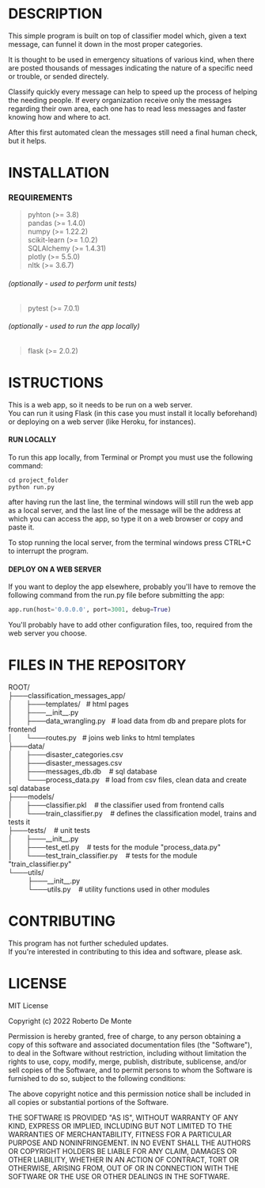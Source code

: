 # DESCRIPTION
This simple program is built on top of classifier model which, given a text message, can funnel it down in the most proper categories.

It is thought to be used in emergency situations of various kind, when there are posted thousands of messages indicating the nature of a specific need or trouble, or sended directely.

Classify quickly every message can help to speed up the process of helping the needing people. If every organization receive only the messages regarding their own area, each one has to read less messages and faster knowing how and where to act.

After this first automated clean the messages still need a final human check, but it helps.


# INSTALLATION
### REQUIREMENTS

> pyhton (>= 3.8)  
> pandas (>= 1.4.0)  
> numpy (>= 1.22.2)  
> scikit-learn (>= 1.0.2)  
> SQLAlchemy (>= 1.4.31)  
> plotly (>= 5.5.0)  
> nltk (>= 3.6.7)  

###### (optionally - used to perform unit tests)
> pytest (>= 7.0.1)
###### (optionally - used to run the app locally)
> flask (>= 2.0.2)



# ISTRUCTIONS
This is a web app, so it needs to be run on a web server.  
You can run it using Flask (in this case you must install it locally beforehand) or deploying on a web server (like Heroku, for instances).

#### RUN LOCALLY
To run this app locally, from Terminal or Prompt you must use the following command:
```shell
cd project_folder
python run.py
```
after having run the last line, the terminal windows will still run the web app as a local server, and the last line of the message will be the address at which you can access the app, so type it on a web browser or copy and paste it.

To stop running the local server, from the terminal windows press CTRL+C to interrupt the program.

#### DEPLOY ON A WEB SERVER
If you want to deploy the app elsewhere, probably you'll have to remove the following command from the run.py file before submitting the app:
```python
app.run(host='0.0.0.0', port=3001, debug=True)
```
You'll probably have to add other configuration files, too, required from the web server you choose.


# FILES IN THE REPOSITORY

ROOT/  
├───classification_messages_app/  
│&nbsp;&nbsp;&nbsp;&nbsp;&nbsp;&nbsp;&nbsp;├───templates/ &nbsp;&nbsp;# html pages  
│&nbsp;&nbsp;&nbsp;&nbsp;&nbsp;&nbsp;&nbsp;├───\_\_init\_\_.py &nbsp;&nbsp;  
│&nbsp;&nbsp;&nbsp;&nbsp;&nbsp;&nbsp;&nbsp;├───data_wrangling.py &nbsp;&nbsp;# load data from db and prepare plots for frontend  
│&nbsp;&nbsp;&nbsp;&nbsp;&nbsp;&nbsp;&nbsp;└───routes.py &nbsp;&nbsp;# joins web links to html templates  
├───data/  
│&nbsp;&nbsp;&nbsp;&nbsp;&nbsp;&nbsp;&nbsp;├───disaster_categories.csv &nbsp;&nbsp;  
│&nbsp;&nbsp;&nbsp;&nbsp;&nbsp;&nbsp;&nbsp;├───disaster_messages.csv &nbsp;&nbsp;   
│&nbsp;&nbsp;&nbsp;&nbsp;&nbsp;&nbsp;&nbsp;├───messages_db.db &nbsp;&nbsp;  # sql database  
│&nbsp;&nbsp;&nbsp;&nbsp;&nbsp;&nbsp;&nbsp;└───process_data.py &nbsp;&nbsp;# load from csv files, clean data and create sql database  
├───models/  
│&nbsp;&nbsp;&nbsp;&nbsp;&nbsp;&nbsp;&nbsp;├───classifier.pkl &nbsp;&nbsp;  # the classifier used from frontend calls  
│&nbsp;&nbsp;&nbsp;&nbsp;&nbsp;&nbsp;&nbsp;└───train_classifier.py &nbsp;&nbsp; # defines the classification model, trains and tests it  
├───tests/ &nbsp;&nbsp; # unit tests  
│&nbsp;&nbsp;&nbsp;&nbsp;&nbsp;&nbsp;&nbsp;├───\_\_init\_\_.py &nbsp;&nbsp;   
│&nbsp;&nbsp;&nbsp;&nbsp;&nbsp;&nbsp;&nbsp;├───test_etl.py &nbsp;&nbsp;  # tests for the module "process_data.py"  
│&nbsp;&nbsp;&nbsp;&nbsp;&nbsp;&nbsp;&nbsp;└───test_train_classifier.py &nbsp;&nbsp; # tests for the module "train_classifier.py"  
└───utils/  
&nbsp;&nbsp;&nbsp;&nbsp;&nbsp;&nbsp;&nbsp;&nbsp;&nbsp;&nbsp;├───\_\_init\_\_.py   
&nbsp;&nbsp;&nbsp;&nbsp;&nbsp;&nbsp;&nbsp;&nbsp;&nbsp;&nbsp;└───utils.py &nbsp;&nbsp; # utility functions used in other modules


# CONTRIBUTING
This program has not further scheduled updates.  
If you're interested in contributing to this idea and software, please ask.


# LICENSE
MIT License

Copyright (c) 2022 Roberto De Monte

Permission is hereby granted, free of charge, to any person obtaining a copy
of this software and associated documentation files (the "Software"), to deal
in the Software without restriction, including without limitation the rights
to use, copy, modify, merge, publish, distribute, sublicense, and/or sell
copies of the Software, and to permit persons to whom the Software is
furnished to do so, subject to the following conditions:

The above copyright notice and this permission notice shall be included in all
copies or substantial portions of the Software.

THE SOFTWARE IS PROVIDED "AS IS", WITHOUT WARRANTY OF ANY KIND, EXPRESS OR
IMPLIED, INCLUDING BUT NOT LIMITED TO THE WARRANTIES OF MERCHANTABILITY,
FITNESS FOR A PARTICULAR PURPOSE AND NONINFRINGEMENT. IN NO EVENT SHALL THE
AUTHORS OR COPYRIGHT HOLDERS BE LIABLE FOR ANY CLAIM, DAMAGES OR OTHER
LIABILITY, WHETHER IN AN ACTION OF CONTRACT, TORT OR OTHERWISE, ARISING FROM,
OUT OF OR IN CONNECTION WITH THE SOFTWARE OR THE USE OR OTHER DEALINGS IN THE
SOFTWARE.
